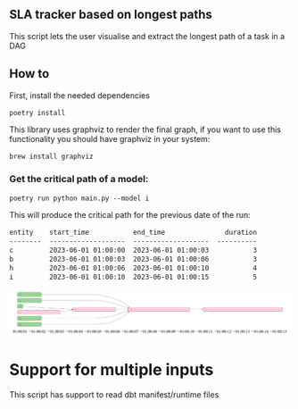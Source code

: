 ## SLA tracker based on longest paths

This script lets the user visualise and extract the longest path of a task in a DAG


## How to

First, install the needed dependencies
```commandline
poetry install
```

This library uses graphviz to render the final graph, if you want to use this functionality you should have graphviz in your system:
```commandline
brew install graphviz
```


### Get the critical path of a model:

```commandline
poetry run python main.py --model i
```
This will produce the critical path for the previous date of the run:
```commandline
entity    start_time           end_time               duration  
--------  -------------------  -------------------  ----------  
c         2023-06-01 01:00:00  2023-06-01 01:00:03           3  
b         2023-06-01 01:00:03  2023-06-01 01:00:06           3  
h         2023-06-01 01:00:06  2023-06-01 01:00:10           4  
i         2023-06-01 01:00:10  2023-06-01 01:00:15           5  
```
![longest patht](./output/export.png "longest path")

# Support for multiple inputs
This script has support to read dbt manifest/runtime files

